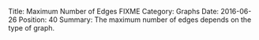 Title: Maximum Number of Edges FIXME
Category: Graphs
Date: 2016-06-26
Position: 40
Summary: The maximum number of edges depends on the type of graph.
